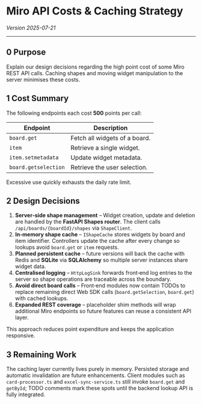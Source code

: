 # Miro API Costs & Caching Strategy

_Version 2025-07-21_

---

## 0 Purpose

Explain our design decisions regarding the high point cost of some Miro REST API calls. Caching shapes and moving widget manipulation to the server minimises these costs.

## 1 Cost Summary

The following endpoints each cost **500** points per call:

| Endpoint             | Description                   |
| -------------------- | ----------------------------- |
| `board.get`          | Fetch all widgets of a board. |
| `item`               | Retrieve a single widget.     |
| `item.setmetadata`   | Update widget metadata.       |
| `board.getselection` | Retrieve the user selection.  |

Excessive use quickly exhausts the daily rate limit.

## 2 Design Decisions

1. **Server‑side shape management** – Widget creation, update and deletion are handled by the **FastAPI Shapes router**. The client calls `/api/boards/{boardId}/shapes` via `ShapeClient`.
2. **In‑memory shape cache** – `IShapeCache` stores widgets by board and item identifier. Controllers update the cache after every change so lookups avoid `board.get` or `item` requests.
3. **Planned persistent cache** – future versions will back the cache with Redis and **SQLite** via **SQLAlchemy** so multiple server instances share widget data.
4. **Centralised logging** – `HttpLogSink` forwards front‑end log entries to the server so shape operations are traceable across the boundary.
5. **Avoid direct board calls** – Front‑end modules now contain TODOs to replace remaining direct Web SDK calls (`board.getSelection`, `board.get`) with cached lookups.
6. **Expanded REST coverage** – placeholder shim methods will wrap additional Miro endpoints so future features can reuse a consistent API layer.

This approach reduces point expenditure and keeps the application responsive.

## 3 Remaining Work

The caching layer currently lives purely in memory. Persisted storage and
automatic invalidation are future enhancements. Client modules such as
`card-processor.ts` and `excel-sync-service.ts` still invoke `board.get` and
`getById`; TODO comments mark these spots until the backend lookup API is fully
integrated.
